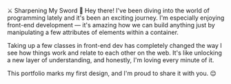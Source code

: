 ⚔️ Sharpening My Sword 👑
Hey there! I've been diving into the world of programming lately and it's been an exciting journey. I'm especially enjoying front-end development — it's amazing how we can build anything just by manipulating a few attributes of elements within a container.

Taking up a few classes in front-end dev has completely changed the way I see how things work and relate to each other on the web. It's like unlocking a new layer of understanding, and honestly, I'm loving every minute of it.

This portfolio marks my first design, and I'm proud to share it with you. 😌
